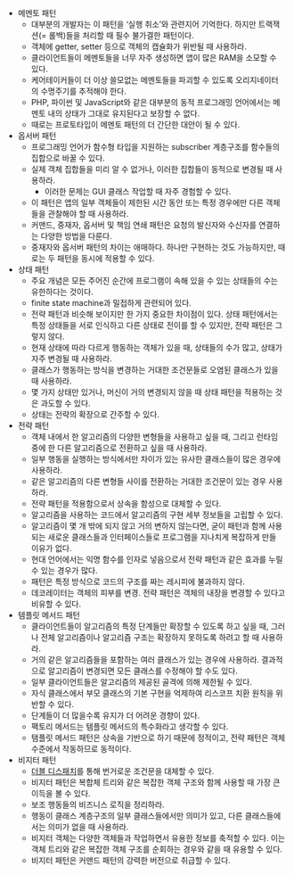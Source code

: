 - 메멘토 패턴
  - 대부분의 개발자는 이 패턴을 ‘실행 취소’와 관련지어 기억한다. 하지만 트랙잭션(= 롤백)들을 처리할 때 필수 불가결한 패턴이다.
  - 객체에 getter, setter 등으로 객체의 캡슐화가 위반될 때 사용하라.
  - 클라이언트들이 메멘토들을 너무 자주 생성하면 앱이 많은 RAM을 소모할 수 있다.
  - 케어테이커들이 더 이상 쓸모없는 메멘토들을 파괴할 수 있도록 오리지네이터의 수명주기를 추적해야 한다.
  - PHP, 파이썬 및 JavaScript와 같은 대부분의 동적 프로그래밍 언어에서는 메멘토 내의 상태가 그대로 유지된다고 보장할 수 없다.
  - 때로는 프로토타입이 메멘토 패턴의 더 간단한 대안이 될 수 있다.
- 옵서버 패턴
  - 프로그래밍 언어가 함수형 타입을 지원하는 subscriber 계층구조를 함수들의 집합으로 바꿀 수 있다.
  - 실제 객체 집합들을 미리 알 수 없거나, 이러한 집합들이 동적으로 변경될 때 사용하라.
    - 이러한 문제는 GUI 클래스 작업할 때 자주 경험할 수 있다.
  - 이 패턴은 앱의 일부 객체들이 제한된 시간 동안 또는 특정 경우에만 다른 객체들을 관찰해야 할 때 사용하라.
  - 커맨드, 중재자, 옵서버 및 책임 연쇄 패턴은 요청의 발신자와 수신자를 연결하는 다양한 방법을 다룬다.
  - 중재자와 옵서버 패턴의 차이는 애매하다. 하나만 구현하는 것도 가능하지만, 때로는 두 패턴을 동시에 적용할 수 있다.
- 상태 패턴
  - 주요 개념은 모든 주어진 순간에 프로그램이 속해 있을 수 있는 상태들의 수는 유한하다는 것이다.
  - finite state machine과 밀접하게 관련되어 있다.
  - 전략 패턴과 비슷해 보이지만 한 가지 중요한 차이점이 있다. 상태 패턴에서는 특정 상태들을 서로 인식하고 다른 상태로 전이를 할 수 있지만, 전략 패턴은 그렇지 않다.
  - 현재 상태에 따라 다르게 행동하는 객체가 있을 때, 상태들의 수가 많고, 상태가 자주 변경될 때 사용하라.
  - 클래스가 행동하는 방식을 변경하는 거대한 조건문들로 오염된 클래스가 있을 때 사용하라.
  - 몇 가지 상태만 있거나, 머신이 거의 변경되지 않을 때 상태 패턴을 적용하는 것은 과도할 수 있다.
  - 상태는 전략의 확장으로 간주할 수 있다.
- 전략 패턴
  - 객체 내에서 한 알고리즘의 다양한 변형들을 사용하고 싶을 때, 그리고 런타임 중에 한 다른 알고리즘으로 전환하고 싶을 때 사용하라.
  - 일부 행동을 실행하는 방식에서만 차이가 있는 유사한 클래스들이 많은 경우에 사용하라.
  - 같은 알고리즘의 다른 변형들 사이를 전환하는 거대한 조건문이 있는 경우 사용하라.
  - 전략 패턴을 적용함으로서 상속을 함성으로 대체할 수 있다.
  - 알고리즘을 사용하는 코드에서 알고리즘의 구현 세부 정보들을 고립할 수 있다.
  - 알고리즘이 몇 개 밖에 되지 않고 거의 변하지 않는다면, 굳이 패턴과 함께 사용되는 새로운 클래스들과 인터페이스들로 프로그램을 지나치게 복잡하게 만들 이유가 없다.
  - 현대 언어에서는 익명 함수를 인자로 넣음으로서 전략 패턴과 같은 효과를 누릴 수 있는 경우가 많다.
  - 패턴은 특정 방식으로 코드의 구조를 짜는 레시피에 불과하지 않다.
  - 데코레이터는 객체의 피부를 변경. 전략 패턴은 객체의 내장을 변경할 수 있다고 비유할 수 있다.
- 템플릿 메서드 패턴
  - 클라이언트들이 알고리즘의 특정 단계들만 확장할 수 있도록 하고 싶을 때, 그러나 전체 알고리즘이나 알고리즘 구조는 확장하지 못하도록 하려고 할 때 사용하라.
  - 거의 같은 알고리즘들을 포함하는 여러 클래스가 있는 경우에 사용하라. 결과적으로 알고리즘이 변경되면 모든 클래스를 수정해야 할 수도 있다.
  - 일부 클라이언트들은 알고리즘의 제공된 골격에 의해 제한될 수 있다.
  - 자식 클래스에서 부모 클래스의 기본 구현을 억제하여 리스코프 치환 원칙을 위반할 수 있다.
  - 단계들이 더 많을수록 유지가 더 어려운 경향이 있다.
  - 팩토리 메서드는 템플릿 메서드의 특수화라고 생각할 수 있다.
  - 탬플릿 메서드 패턴은 상속을 기반으로 하기 때문에 정적이고, 전략 패턴은 객체 수준에서 작동하므로 동적이다.
- 비지터 패턴
  - [더블 디스패치](https://refactoring.guru/design-patterns/visitor-double-dispatch)를 통해 번거로운 조건문을 대체할 수 있다.
  - 비지터 패턴은 복합체 트리와 같은 복잡한 객체 구조와 함께 사용할 때 가장 큰 이득을 볼 수 있다.
  - 보조 행동들의 비즈니스 로직을 정리하라.
  - 행동이 클래스 계층구조의 일부 클래스들에서만 의미가 있고, 다른 클래스들에서는 의미가 없을 때 사용하라.
  - 비지터 객체는 다양한 객체들과 작업하면서 유용한 정보를 축적할 수 있다. 이는 객체 트리와 같은 복잡한 객체 구조를 순회하는 경우와 같을 때 유용할 수 있다.
  - 비지터 패턴은 커맨드 패턴의 강력한 버전으로 취급할 수 있다.